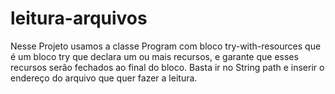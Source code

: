 # leitura-arquivos

Nesse Projeto usamos a classe Program com bloco try-with-resources que é um bloco try que declara um ou mais recursos, e garante que esses recursos serão fechados ao final do bloco. Basta ir no String path e inserir o endereço do arquivo que quer fazer a leitura. 



